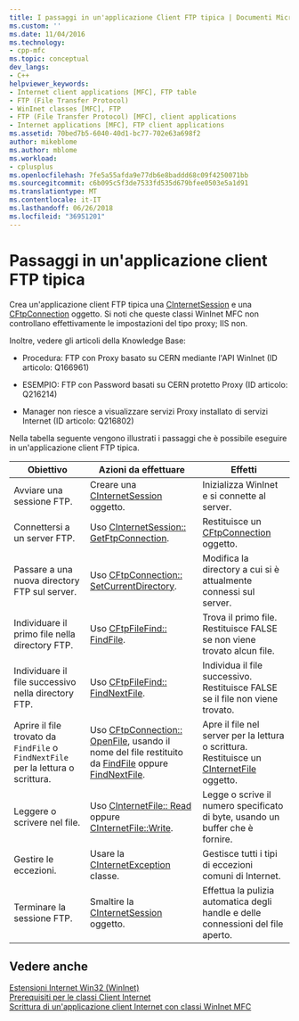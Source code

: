 ```yaml
---
title: I passaggi in un'applicazione Client FTP tipica | Documenti Microsoft
ms.custom: ''
ms.date: 11/04/2016
ms.technology:
- cpp-mfc
ms.topic: conceptual
dev_langs:
- C++
helpviewer_keywords:
- Internet client applications [MFC], FTP table
- FTP (File Transfer Protocol)
- WinInet classes [MFC], FTP
- FTP (File Transfer Protocol) [MFC], client applications
- Internet applications [MFC], FTP client applications
ms.assetid: 70bed7b5-6040-40d1-bc77-702e63a698f2
author: mikeblome
ms.author: mblome
ms.workload:
- cplusplus
ms.openlocfilehash: 7fe5a55afda9e77db6e8baddd68c09f4250071bb
ms.sourcegitcommit: c6b095c5f3de7533fd535d679bfee0503e5a1d91
ms.translationtype: MT
ms.contentlocale: it-IT
ms.lasthandoff: 06/26/2018
ms.locfileid: "36951201"
---
```

# <a name="steps-in-a-typical-ftp-client-application"></a>Passaggi in un'applicazione client FTP tipica
Crea un'applicazione client FTP tipica una [CInternetSession](../mfc/reference/cinternetsession-class.md) e una [CFtpConnection](../mfc/reference/cftpconnection-class.md) oggetto. Si noti che queste classi WinInet MFC non controllano effettivamente le impostazioni del tipo proxy; IIS non.  
  
 Inoltre, vedere gli articoli della Knowledge Base:  
  
-   Procedura: FTP con Proxy basato su CERN mediante l'API WinInet (ID articolo: Q166961)  
  
-   ESEMPIO: FTP con Password basati su CERN protetto Proxy (ID articolo: Q216214)  
  
-   Manager non riesce a visualizzare servizi Proxy installato di servizi Internet (ID articolo: Q216802)  
  
 Nella tabella seguente vengono illustrati i passaggi che è possibile eseguire in un'applicazione client FTP tipica.  
  
|Obiettivo|Azioni da effettuare|Effetti|  
|---------------|----------------------|-------------|  
|Avviare una sessione FTP.|Creare una [CInternetSession](../mfc/reference/cinternetsession-class.md) oggetto.|Inizializza WinInet e si connette al server.|  
|Connettersi a un server FTP.|Uso [CInternetSession:: GetFtpConnection](../mfc/reference/cinternetsession-class.md#getftpconnection).|Restituisce un [CFtpConnection](../mfc/reference/cftpconnection-class.md) oggetto.|  
|Passare a una nuova directory FTP sul server.|Uso [CFtpConnection:: SetCurrentDirectory](../mfc/reference/cftpconnection-class.md#setcurrentdirectory).|Modifica la directory a cui si è attualmente connessi sul server.|  
|Individuare il primo file nella directory FTP.|Uso [CFtpFileFind:: FindFile](../mfc/reference/cftpfilefind-class.md#findfile).|Trova il primo file. Restituisce FALSE se non viene trovato alcun file.|  
|Individuare il file successivo nella directory FTP.|Uso [CFtpFileFind:: FindNextFile](../mfc/reference/cftpfilefind-class.md#findnextfile).|Individua il file successivo. Restituisce FALSE se il file non viene trovato.|  
|Aprire il file trovato da `FindFile` o `FindNextFile` per la lettura o scrittura.|Uso [CFtpConnection:: OpenFile](../mfc/reference/cftpconnection-class.md#openfile), usando il nome del file restituito da [FindFile](../mfc/reference/cftpfilefind-class.md#findfile) oppure [FindNextFile](../mfc/reference/cftpfilefind-class.md#findnextfile).|Apre il file nel server per la lettura o scrittura. Restituisce un [CInternetFile](../mfc/reference/cinternetfile-class.md) oggetto.|  
|Leggere o scrivere nel file.|Uso [CInternetFile:: Read](../mfc/reference/cinternetfile-class.md#read) oppure [CInternetFile::Write](../mfc/reference/cinternetfile-class.md#write).|Legge o scrive il numero specificato di byte, usando un buffer che è fornire.|  
|Gestire le eccezioni.|Usare la [CInternetException](../mfc/reference/cinternetexception-class.md) classe.|Gestisce tutti i tipi di eccezioni comuni di Internet.|  
|Terminare la sessione FTP.|Smaltire la [CInternetSession](../mfc/reference/cinternetsession-class.md) oggetto.|Effettua la pulizia automatica degli handle e delle connessioni del file aperto.|  
  
## <a name="see-also"></a>Vedere anche  
 [Estensioni Internet Win32 (WinInet)](../mfc/win32-internet-extensions-wininet.md)   
 [Prerequisiti per le classi Client Internet](../mfc/prerequisites-for-internet-client-classes.md)   
 [Scrittura di un'applicazione client Internet con classi WinInet MFC](../mfc/writing-an-internet-client-application-using-mfc-wininet-classes.md)
